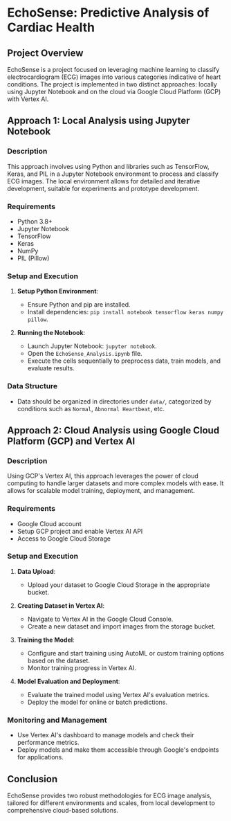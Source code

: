 # EchoSense: Predictive Analysis of Cardiac Health

## Project Overview
EchoSense is a project focused on leveraging machine learning to classify electrocardiogram (ECG) images into various categories indicative of heart conditions. The project is implemented in two distinct approaches: locally using Jupyter Notebook and on the cloud via Google Cloud Platform (GCP) with Vertex AI.

## Approach 1: Local Analysis using Jupyter Notebook

### Description
This approach involves using Python and libraries such as TensorFlow, Keras, and PIL in a Jupyter Notebook environment to process and classify ECG images. The local environment allows for detailed and iterative development, suitable for experiments and prototype development.

### Requirements
- Python 3.8+
- Jupyter Notebook
- TensorFlow
- Keras
- NumPy
- PIL (Pillow)

### Setup and Execution
1. **Setup Python Environment**:
   - Ensure Python and pip are installed.
   - Install dependencies: `pip install notebook tensorflow keras numpy pillow`.

2. **Running the Notebook**:
   - Launch Jupyter Notebook: `jupyter notebook`.
   - Open the `EchoSense_Analysis.ipynb` file.
   - Execute the cells sequentially to preprocess data, train models, and evaluate results.

### Data Structure
- Data should be organized in directories under `data/`, categorized by conditions such as `Normal`, `Abnormal Heartbeat`, etc.

## Approach 2: Cloud Analysis using Google Cloud Platform (GCP) and Vertex AI

### Description
Using GCP's Vertex AI, this approach leverages the power of cloud computing to handle larger datasets and more complex models with ease. It allows for scalable model training, deployment, and management.

### Requirements
- Google Cloud account
- Setup GCP project and enable Vertex AI API
- Access to Google Cloud Storage

### Setup and Execution
1. **Data Upload**:
   - Upload your dataset to Google Cloud Storage in the appropriate bucket.

2. **Creating Dataset in Vertex AI**:
   - Navigate to Vertex AI in the Google Cloud Console.
   - Create a new dataset and import images from the storage bucket.

3. **Training the Model**:
   - Configure and start training using AutoML or custom training options based on the dataset.
   - Monitor training progress in Vertex AI.

4. **Model Evaluation and Deployment**:
   - Evaluate the trained model using Vertex AI's evaluation metrics.
   - Deploy the model for online or batch predictions.

### Monitoring and Management
- Use Vertex AI's dashboard to manage models and check their performance metrics.
- Deploy models and make them accessible through Google's endpoints for applications.

## Conclusion
EchoSense provides two robust methodologies for ECG image analysis, tailored for different environments and scales, from local development to comprehensive cloud-based solutions.
